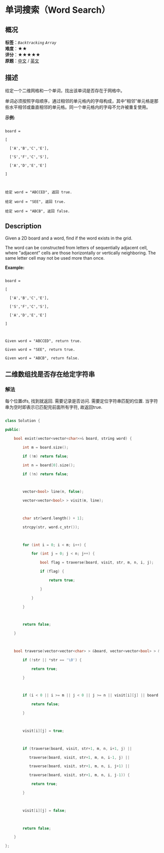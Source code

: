 # 单词搜索（Word Search）
## 概况
**标签**：*`Backtracking`*  *`Array`*<br>
**难度**：★★<br>
**评分**：★★★★★<br>
**原题**：[中文](https://leetcode-cn.com/problems/word-search) / [英文](https://leetcode.com/problems/word-search)
## 描述

给定一个二维网格和一个单词，找出该单词是否存在于网格中。



单词必须按照字母顺序，通过相邻的单元格内的字母构成，其中&ldquo;相邻&rdquo;单元格是那些水平相邻或垂直相邻的单元格。同一个单元格内的字母不允许被重复使用。



**示例:**

```

board =

[

  ['A','B','C','E'],

  ['S','F','C','S'],

  ['A','D','E','E']

]



给定 word = "ABCCED", 返回 true.

给定 word = "SEE", 返回 true.

给定 word = "ABCB", 返回 false.

```



## Description

Given a 2D board and a word, find if the word exists in the grid.



The word can be constructed from letters of sequentially adjacent cell, where "adjacent" cells are those horizontally or vertically neighboring. The same letter cell may not be used more than once.



**Example:**

```

board =

[

  ['A','B','C','E'],

  ['S','F','C','S'],

  ['A','D','E','E']

]



Given word = "ABCCED", return true.

Given word = "SEE", return true.

Given word = "ABCB", return false.

```





## 二维数组找是否存在给定字符串

### 解法

每个位置dfs, 找到就返回. 需要记录是否访问. 需要定位字符串匹配的位置. 当字符串为空时即表示已匹配完前面所有字符, 故返回true.

```c++

class Solution {

public:

    bool exist(vector<vector<char>>& board, string word) {

        int m = board.size();

        if (!m) return false;

        int n = board[0].size();

        if (!n) return false;

        

        vector<bool> line(n, false);

        vector<vector<bool> > visit(m, line);

        

        char str[word.length() + 1];

        strcpy(str, word.c_str());

        

        for (int i = 0; i < m; i++) {

            for (int j = 0; j < n; j++) {

                bool flag = traverse(board, visit, str, m, n, i, j);

                if (flag) {

                    return true;

                }

            }

        }

        

        return false;

    } 

    

    bool traverse(vector<vector<char> > &board, vector<vector<bool> > &visit, char *str, int m, int n, int i, int j) {

        if (!str || *str == '\0') {

            return true;

        }

        

        if (i < 0 || i >= m || j < 0 || j >= n || visit[i][j] || board[i][j] != str[0]) {

            return false;

        }

        

        visit[i][j] = true;

        

        if (traverse(board, visit, str+1, m, n, i+1, j) ||

           traverse(board, visit, str+1, m, n, i-1, j) ||

           traverse(board, visit, str+1, m, n, i, j+1) ||

           traverse(board, visit, str+1, m, n, i, j-1)) {

            return true;

        }

        

        visit[i][j] = false;

        

        return false;

    }

};

```